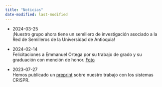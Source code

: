 ```yaml
---
title: "Noticias"
date-modified: last-modified
---
```


- 2024-03-25  
¡Nuestro grupo ahora tiene un semillero de investigación asociado a la Red
de Semilleros de la Universidad de Antioquia!

- 2024-02-14  
Felicitaciones a Emmanuel Ortega por su trabajo de grado y su graduación con
mención de honor. [Foto](imgs/20231201_151945.jpg)

- 2023-07-27  
Hemos publicado un [preprint](https://doi.org/10.1101/2023.07.26.550751)
sobre nuestro trabajo con los sistemas CRISPR.
